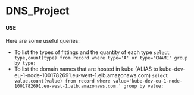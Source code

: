 DNS_Project      
===========

#### USE
Here are some useful queries:

 - To list the types of fittings and the quantity of each type ``` select type,count(type) from record where type='A' or type='CNAME' group by type; ``` 
 - To list the domain names that are hosted in kube (ALIAS to kube-dev-eu-1-node-1001782691.eu-west-1.elb.amazonaws.com) ``` select value,count(value) from record where value='kube-dev-eu-1-node-1001782691.eu-west-1.elb.amazonaws.com.' group by value; ```
